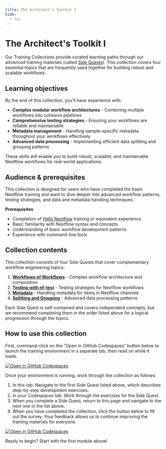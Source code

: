 ```yaml
---
title: The Architect's Toolkit I
hide:
  - toc
---
```


# The Architect's Toolkit I

Our Training Collections provide curated learning paths through our advanced training materials (called [Side Quests](../../side_quests/index.md)). This collection covers four essential topics that are frequently used together for building robust and scalable workflows.

## Learning objectives

By the end of this collection, you'll have experience with:

- **Complex modular workflow architectures** - Combining multiple workflows into cohesive pipelines
- **Comprehensive testing strategies** - Ensuring your workflows are reliable and maintainable
- **Metadata management** - Handling sample-specific metadata throughout your workflows effectively
- **Advanced data processing** - Implementing efficient data splitting and grouping patterns

These skills will enable you to build robust, scalable, and maintainable Nextflow workflows for real-world applications.

## Audience & prerequisites

This collection is designed for users who have completed the basic Nextflow training and want to dive deeper into advanced workflow patterns, testing strategies, and data and metadata handling techniques.

**Prerequisites**

- Completion of [Hello Nextflow](../../../hello_nextflow/) training or equivalent experience
- Basic familiarity with Nextflow syntax and concepts
- Understanding of basic workflow development patterns
- Experience with command-line tools

## Collection contents

This collection consists of four Side Quests that cover complementary workflow engineering topics:

1. **[Workflows of Workflows](../../../side_quests/workflows_of_workflows)** - Complex workflow architecture and composition
2. **[Testing with nf-test](../../../side_quests/nf-test)** - Testing strategies for Nextflow workflows
3. **[Metadata](../../../side_quests/metadata)** - Handling metadata for items in Nextflow channels
4. **[Splitting and Grouping](../../../side_quests/splitting_and_grouping)** - Advanced data processing patterns

Each Side Quest is self-contained and covers independent concepts, but we recommend completing them in the order listed above for a logical progression through the topics.

## How to use this collection

First, command-click on the "Open in GitHub Codespaces" button below to launch the training environment in a separate tab, then read on while it loads.

[![Open in GitHub Codespaces](https://github.com/codespaces/badge.svg)](https://codespaces.new/nextflow-io/training?quickstart=1&ref=master)

Once your environment is running, work through the collection as follows:

1. In this tab: Navigate to the first Side Quest listed above, which describes step-by-step development exercises.
2. In your Codespaces tab: Work through the exercises for the Side Quest.
3. When you complete a Side Quest, return to this page and navigate to the next one in the list above.
4. When you have completed the collection, click the button below to fill out the survey. Your feedback allows us to continue improving the training materials for everyone.

[![Open in GitHub Codespaces](https://github.com/codespaces/badge.svg)](survey_at1.md)

Ready to begin? Start with the first module above!
